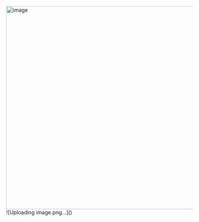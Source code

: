 <img width="1313" height="549" alt="image" src="https://github.com/user-attachments/assets/dc58f382-e06e-41e1-b365-c66526a0d24a" />
![Uploading image.png…]()

